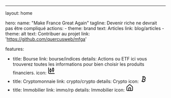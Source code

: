 ---
layout: home

hero:
  name: "Make France Great Again"
  tagline: Devenir riche ne devrait pas être compliqué
  actions:
    - theme: brand
      text: Articles
      link: blog/articles
    - theme: alt
      text: Contribuer au projet
      link: 'https://github.com/quercusweb/mfga'

features:
  - title: Bourse
    link: bourse/indices
    details:
        Actions ou ETF ici vous trouverez toutes les informations pour bien choisir les produits financiers.
    icon: <svg xmlns="http://www.w3.org/2000/svg" width="24" height="24" viewBox="0 0 24 24" fill="none" stroke="currentColor" stroke-width="2" stroke-linecap="round" stroke-linejoin="round" class="lucide lucide-chart-candlestick"><path d="M9 5v4"/><rect width="4" height="6" x="7" y="9" rx="1"/><path d="M9 15v2"/><path d="M17 3v2"/><rect width="4" height="8" x="15" y="5" rx="1"/><path d="M17 13v3"/><path d="M3 3v16a2 2 0 0 0 2 2h16"/></svg>
  - title: Cryptomonnaie
    link: crypto/crypto
    details:
      Crypto
    icon: <svg xmlns="http://www.w3.org/2000/svg" width="24" height="24" viewBox="0 0 24 24" fill="none" stroke="currentColor" stroke-width="2" stroke-linecap="round" stroke-linejoin="round" class="lucide lucide-bitcoin"><path d="M11.767 19.089c4.924.868 6.14-6.025 1.216-6.894m-1.216 6.894L5.86 18.047m5.908 1.042-.347 1.97m1.563-8.864c4.924.869 6.14-6.025 1.215-6.893m-1.215 6.893-3.94-.694m5.155-6.2L8.29 4.26m5.908 1.042.348-1.97M7.48 20.364l3.126-17.727"/></svg>
  - title: Immobilier
    link: immo/rp
    details:
      Immobilier
    icon: <svg xmlns="http://www.w3.org/2000/svg" width="24" height="24" viewBox="0 0 24 24" fill="none" stroke="currentColor" stroke-width="2" stroke-linecap="round" stroke-linejoin="round" class="lucide lucide-house"><path d="M15 21v-8a1 1 0 0 0-1-1h-4a1 1 0 0 0-1 1v8"/><path d="M3 10a2 2 0 0 1 .709-1.528l7-5.999a2 2 0 0 1 2.582 0l7 5.999A2 2 0 0 1 21 10v9a2 2 0 0 1-2 2H5a2 2 0 0 1-2-2z"/></svg>
